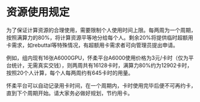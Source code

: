 # 资源使用规定

为了保证计算资源的合理使用，需要限制个人使用时间上限。每两周为一个周期，按照满算力的80%，将计算资源平等地分给每个人。剩余20%将提供临时超额用卡需求，如rebuttal等特殊情况，有超额用卡需求者可向管理员提出申请。



例如，组内现有16张A6000GPU，怀柔平台A6000使用价格为3元/卡时（仅为平台统计，无需真实交钱），则两周共有16128卡时，满算力80%约为12902卡时，按照20个人计算，每个人每两周约有645卡时的用量。



怀柔平台可以自动记录用卡时间，在一个周期内，卡时使用完毕后便不可再约卡，直到下个周期开始。请大家务必做好规划，节约用卡。
